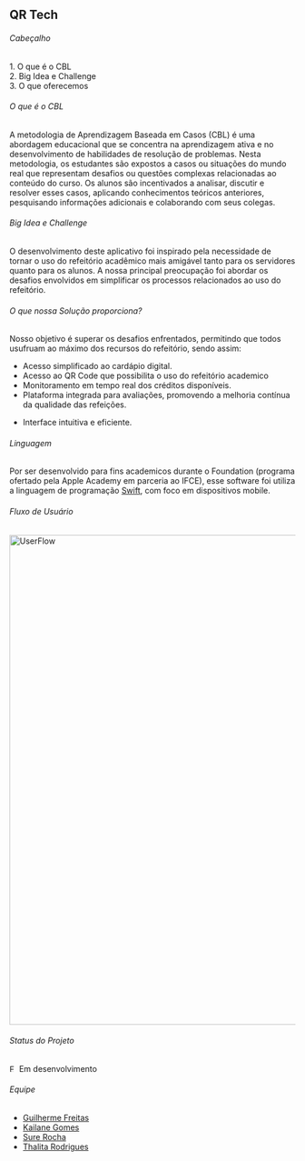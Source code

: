 <h2>QR Tech</h2> 

<h6>Cabeçalho</h6>
1. O que é o CBL <br>
2. Big Idea e Challenge <br>
3. O que oferecemos <br>


<h6>O que é o CBL</h6>
<p> A metodologia de Aprendizagem Baseada em Casos (CBL) é uma abordagem educacional que se concentra na aprendizagem ativa e no desenvolvimento de habilidades de resolução de problemas. Nesta metodologia, os estudantes são expostos a casos ou situações do mundo real que representam desafios ou questões complexas relacionadas ao conteúdo do curso. Os alunos são incentivados a analisar, discutir e resolver esses casos, aplicando conhecimentos teóricos anteriores, pesquisando informações adicionais e colaborando com seus colegas. </p>

<h6>Big Idea e Challenge</h6>
<p>O desenvolvimento deste aplicativo foi inspirado pela necessidade de tornar o uso do refeitório acadêmico mais amigável tanto para os servidores quanto para os alunos. A nossa principal preocupação foi abordar os desafios envolvidos em simplificar os processos relacionados ao uso do refeitório.</p>

<h6>O que nossa Solução proporciona?</h6>

<p> Nosso objetivo é superar os desafios enfrentados, permitindo que todos usufruam ao máximo dos recursos do refeitório, sendo assim: <br>
  
-  Acesso simplificado ao cardápio digital. <br>
-  Acesso ao QR Code que possibilita o uso do refeitório academico <br>
-  Monitoramento em tempo real dos créditos disponíveis. <br>
-  Plataforma integrada para avaliações, promovendo a melhoria contínua da qualidade das refeições. <br> </p>
-  Interface intuitiva e eficiente. <br> </p>

<h6>Linguagem</h6>

Por ser desenvolvido para fins academicos durante o Foundation (programa ofertado pela Apple Academy em parceria ao IFCE), esse software foi utiliza a linguagem de programação [Swift]("https://www.apple.com/br/swift/"), com foco em dispositivos mobile.

<h6>Fluxo de Usuário</h6>
<img width="862" alt="UserFlow" src="https://github.com/surerocha/CodeTech/assets/112733274/84496322-d83e-40c2-9ff0-5a4e2fd03397">

<h6>Status do Projeto</h6>
<img width="13" alt="EmDesenvolvimento" src="https://github.com/surerocha/CodeTech/assets/112733274/22e9d84b-328e-4f1b-88dd-311a06e1c2f6">
Em desenvolvimento
<!--https://img.icons8.com/?size=2x&id=sqtFXLm3EutZ&format=png -> p qnd ficar pronto-->

<h6>Equipe</h6>

<p> 
  
- [Guilherme Freitas]("link") <br>
- [Kailane Gomes]("link") <br>
- [Sure Rocha]("link") <br>
- [Thalita Rodrigues]("link") <br>

</p>
